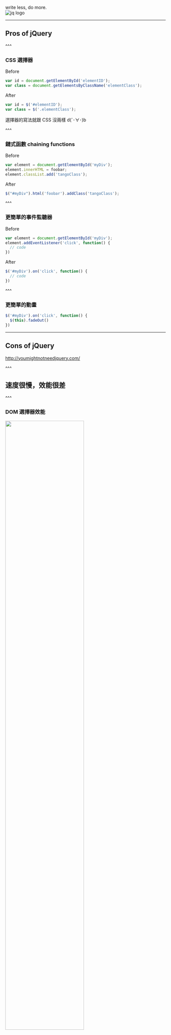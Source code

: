 write less, do more.   
![jq logo](./assets/jquery/logo.png)

---

## Pros of jQuery

^^^

### CSS 選擇器

Before
```js
var id = document.getElementById('elementID');
var class = document.getElementsByClassName('elementClass');
```
After
```js
var id = $('#elementID');
var class = $('.elementClass');
```

選擇器的寫法就跟 CSS 沒兩樣 d(`･∀･)b

^^^

### 鏈式函數 chaining functions

Before
```js
var element = document.getElementById('myDiv');
element.innerHTML = foobar;
element.classList.add('tangoClass');
```
After
```js
$("#myDiv").html('foobar').addClass('tangoClass');
```

^^^

### 更簡單的事件監聽器

Before
```js
var element = document.getElementById('myDiv');
element.addEventListener('click', function() {
  // code
})
```
After
```js
$('#myDiv').on('click', function() {
  // code
})
```

^^^

### 更簡單的動畫

```js
$('#myDiv').on('click', function() {
  $(this).fadeOut()
})
```

---

## Cons of jQuery
http://youmightnotneedjquery.com/

^^^

## 速度很慢，效能很差

^^^

### DOM 選擇器效能
<img src="./assets/jquery/performance/dom-selecting.png" width="70%">

^^^

你可以這樣寫原生
```js
var element = document.querySelectorAll('#myDiv')
```

^^^

### 迴圈
![looping](./assets/jquery/performance/loop.png)

^^^

你可以這樣寫原生
```js
[2, 5, 9, 7, 10].forEach(function(element){
	// code
})
```

^^^

### 動畫
* jQuery 使用 JavaScript 控制 CSS 屬性
	* 效能很差，但支援很舊的瀏覽器 (F**k IE!)
* CSS3 原生動畫（transition, keyframe)
	* 效能好，但要新一點的瀏覽器才支援
